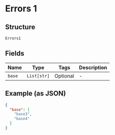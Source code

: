 
# Errors 1

## Structure

`Errors1`

## Fields

| Name | Type | Tags | Description |
|  --- | --- | --- | --- |
| `base` | `List[str]` | Optional | - |

## Example (as JSON)

```json
{
  "base": [
    "base3",
    "base4"
  ]
}
```

